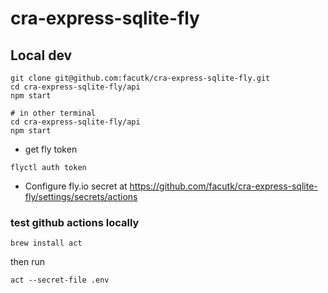 # cra-express-sqlite-fly

## Local dev
```
git clone git@github.com:facutk/cra-express-sqlite-fly.git
cd cra-express-sqlite-fly/api
npm start

# in other terminal
cd cra-express-sqlite-fly/api
npm start
```

- get fly token
```
flyctl auth token
```

- Configure fly.io secret at
https://github.com/facutk/cra-express-sqlite-fly/settings/secrets/actions

### test github actions locally
```
brew install act
```
then run

```
act --secret-file .env
```